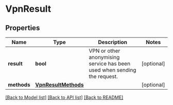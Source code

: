 # VpnResult

## Properties
Name | Type | Description | Notes
------------ | ------------- | ------------- | -------------
**result** | **bool** | VPN or other anonymising service has been used when sending the request. | [optional] 
**methods** | [**VpnResultMethods**](VpnResultMethods.md) |  | [optional] 

[[Back to Model list]](../README.md#documentation-for-models) [[Back to API list]](../README.md#documentation-for-api-endpoints) [[Back to README]](../README.md)

